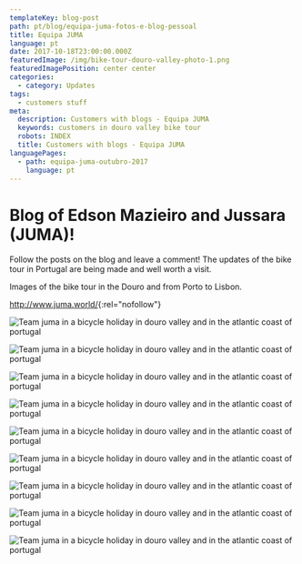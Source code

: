 ```yaml
---
templateKey: blog-post
path: pt/blog/equipa-juma-fotos-e-blog-pessoal
title: Equipa JUMA
language: pt
date: 2017-10-18T23:00:00.000Z
featuredImage: /img/bike-tour-douro-valley-photo-1.png
featuredImagePosition: center center
categories:
  - category: Updates
tags:
  - customers stuff
meta:
  description: Customers with blogs - Equipa JUMA
  keywords: customers in douro valley bike tour
  robots: INDEX
  title: Customers with blogs - Equipa JUMA
languagePages:
  - path: equipa-juma-outubro-2017
    language: pt
---
```

# Blog of Edson Mazieiro and Jussara (JUMA)!

Follow the posts on the blog and leave a comment! The updates of the bike tour in Portugal are being made  and well worth a visit.

Images of the bike tour in the Douro and from Porto to Lisbon.

<http://www.juma.world/>{:rel="nofollow"}

![Team juma in a bicycle holiday in douro valley and in the atlantic coast of portugal](/img/bike-tour-douro-valley-photo-9.png "Team juma in a bicycle holiday in douro valley and in the atlantic coast of portugal")

![Team juma in a bicycle holiday in douro valley and in the atlantic coast of portugal](/img/bike-tour-douro-valley-photo-8.png "Team juma in a bicycle holiday in douro valley and in the atlantic coast of portugal")

![Team juma in a bicycle holiday in douro valley and in the atlantic coast of portugal](/img/bike-tour-douro-valley-photo-7.png "Team juma in a bicycle holiday in douro valley and in the atlantic coast of portugal")

![Team juma in a bicycle holiday in douro valley and in the atlantic coast of portugal](/img/bike-tour-douro-valley-photo-6.png "Team juma in a bicycle holiday in douro valley and in the atlantic coast of portugal")

![Team juma in a bicycle holiday in douro valley and in the atlantic coast of portugal](/img/bike-tour-douro-valley-photo-5.png "Team juma in a bicycle holiday in douro valley and in the atlantic coast of portugal")

![Team juma in a bicycle holiday in douro valley and in the atlantic coast of portugal](/img/bike-tour-douro-valley-photo-4.png "Team juma in a bicycle holiday in douro valley and in the atlantic coast of portugal")

![Team juma in a bicycle holiday in douro valley and in the atlantic coast of portugal](/img/bike-tour-douro-valley-photo-3.png "Team juma in a bicycle holiday in douro valley and in the atlantic coast of portugal")

![Team juma in a bicycle holiday in douro valley and in the atlantic coast of portugal](/img/bike-tour-douro-valley-photo-2.png "Team juma in a bicycle holiday in douro valley and in the atlantic coast of portugal")

![Team juma in a bicycle holiday in douro valley and in the atlantic coast of portugal](/img/bike-tour-douro-valley-photo-1.png "Team juma in a bicycle holiday in douro valley and in the atlantic coast of portugal")
